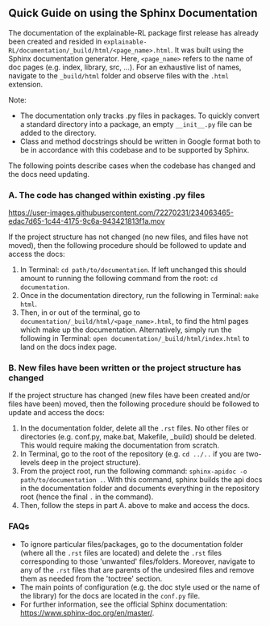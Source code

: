 ## Quick Guide on using the Sphinx Documentation
The documentation of the explainable-RL package first release has already been 
created and resided in ``explainable-RL/documentation/_build/html/<page_name>.html``.
It was built using the Sphinx documentation generator. Here, ``<page_name>`` refers to
the name of doc pages (e.g. index, library, src, ...). For an exhaustive list of names,
navigate to the ``_build/html`` folder and observe files with the ``.html`` extension.

Note:
* The documentation only tracks .py files in packages. To quickly convert a standard
directory into a package, an empty ``__init__.py`` file can be added to the directory.
* Class and method docstrings should be written in Google format both to be in accordance
with this codebase and to be supported by Sphinx.

The following points describe cases when the codebase has changed and the docs need
updating.

### A. The code has changed within existing .py files

https://user-images.githubusercontent.com/72270231/234063465-edac7d65-1c44-4175-9c6a-943421813f1a.mov

If the project structure has not changed (no new files, and files have not moved), then
the following procedure should be followed to update and access the docs:
1. In Terminal: ``cd path/to/documentation``. If left unchanged this should amount to 
running the following command from the root: ``cd documentation``.
2. Once in the documentation directory, run the following in Terminal: ``make html``.
3. Then, in or out of the terminal, go to ``documentation/_build/html/<page_name>.html``,
to find the html pages which make up the documentation. Alternatively, simply run the
following in Terminal: ``open documentation/_build/html/index.html`` to land on the
docs index page.

### B. New files have been written or the project structure has changed
If the project structure has changed (new files have been created and/or files have been)
moved, then the following procedure should be followed to update and access the docs:
1. In the documentation folder, delete all the `.rst` files. No other files or directories
   (e.g. conf.py, make.bat, Makefile, _build) should be deleted. This would require making
   the documentation from scratch.
2. In Terminal, go to the root of the repository (e.g. ``cd ../..`` if you are two-levels
deep in the project structure).
3. From the project root, run the following command: ``sphinx-apidoc -o path/to/documentation .``.
With this command, sphinx builds the api docs in the documentation folder and documents everything in
the repository root (hence the final ``.`` in the command).
4. Then, follow the steps in part A. above to make and access the docs.

### FAQs
* To ignore particular files/packages, go to the documentation folder (where all
the ``.rst`` files are located) and delete the ``.rst`` files corresponding to those
'unwanted' files/folders. Moreover, navigate to any of the ``.rst`` files that are
parents of the undesired files and remove them as needed from the 'toctree' section.
* The main points of configuration (e.g. the doc style used or the name of the library) for the docs are located
in the ``conf.py`` file.
* For further information, see the official Sphinx documentation: https://www.sphinx-doc.org/en/master/.
